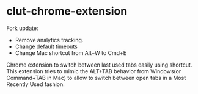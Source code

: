 clut-chrome-extension
=====================

Fork update:
- Remove analytics tracking.
- Change default timeouts
- Change Mac shortcut from Alt+W to Cmd+E

Chrome extension to switch between last used tabs easily using shortcut.
This extension tries to mimic the ALT+TAB behavior from Windows(or Command+TAB in Mac) to allow to switch between open tabs in a Most Recently Used fashion.
